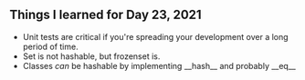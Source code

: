 ## Things I learned for Day 23, 2021

  - Unit tests are critical if you're spreading
    your development over a long period of time.
  - Set is not hashable, but frozenset is.
  - Classes _can_ be hashable by implementing \_\_hash\_\_ and probably \_\_eq\_\_
